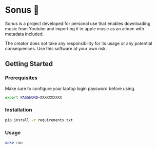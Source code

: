 # Sonus 🌊

Sonus is a project developed for personal use that enables downloading music from Youtube and importing it to apple music as an album with metadata included.

The creator does not take any responsibility for its usage or any potential consequences. Use this software at your own risk.

## Getting Started

### Prerequisites

Make sure to configure your laptop login password before using.

```sh
export PASSWORD=XXXXXXXXXX
```

### Installation

```sh
pip install -r requirements.txt
```

### Usage

```sh
make run
```
